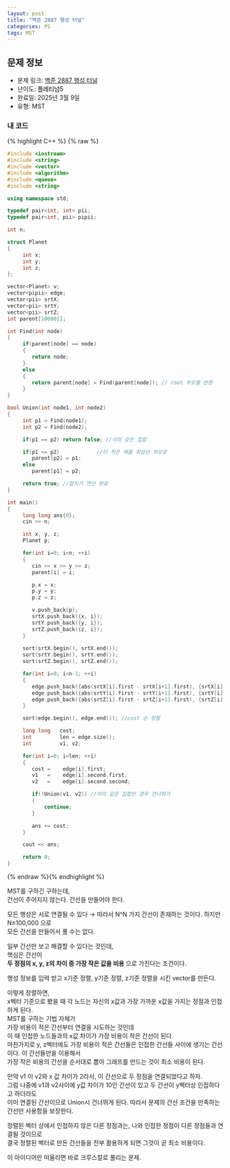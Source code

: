 ```yaml
---
layout: post
title: "백준 2887 행성 터널"
categories: PS
tags: MST
---
```


## 문제 정보
- 문제 링크: [백준 2887 행성 터널](https://www.acmicpc.net/problem/2887)
- 난이도: <span style="color:#000000">플레티넘5</span>
- 완료일: 2025년 3월 9일
- 유형: MST

### 내 코드

{% highlight C++ %} {% raw %}
```C++
#include <iostream>
#include <string>
#include <vector>
#include <algorithm>
#include <queue>
#include <string>

using namespace std;

typedef pair<int, int> pii;
typedef pair<int, pii> pipii;

int n;

struct Planet
{
	 int x;
	 int y;
	 int z;
};

vector<Planet> v;
vector<pipii> edge;
vector<pii> srtX;
vector<pii> srtY;
vector<pii> srtZ;
int parent[100001];

int Find(int node)
{
	 if(parent[node] == node)
	 {
	 	return node;
	 }
	 else
	 {
	 	return parent[node] = Find(parent[node]); // root 부모를 반환
	 }
}

bool Union(int node1, int node2)
{   
	 int p1 = Find(node1);
	 int p2 = Find(node2);

	 if(p1 == p2) return false; //이미 같은 집합

	 if(p1 <= p2)            //더 작은 애를 최상단 부모로
	 	parent[p2] = p1;
	 else
	 	parent[p1] = p2;

	 return true; //합치기 연산 완료
}

int main()
{
	 long long ans{0};
	 cin >> n;

	 int x, y, z;
	 Planet p;

	 for(int i=0; i<n; ++i)
	 {
		cin >> x >> y >> z;
		parent[i] = i;

		p.x = x;
		p.y = y;
		p.z = z;

		v.push_back(p);
		srtX.push_back({x, i});
		srtY.push_back({y, i});
		srtZ.push_back({z, i});
	 }
	 
	 sort(srtX.begin(), srtX.end());
	 sort(srtY.begin(), srtY.end());
	 sort(srtZ.begin(), srtZ.end());

	 for(int i=0; i<n-1; ++i)
	 {
		edge.push_back({abs(srtX[i].first - srtX[i+1].first), {srtX[i].second, srtX[i+1].second}}); //{cost, v1, v2}
		edge.push_back({abs(srtY[i].first - srtY[i+1].first), {srtY[i].second, srtY[i+1].second}});
		edge.push_back({abs(srtZ[i].first - srtZ[i+1].first), {srtZ[i].second, srtZ[i+1].second}});
	 }

	 sort(edge.begin(), edge.end()); //cost 순 정렬

	 long long   cost;
	 int         len = edge.size();
	 int         v1, v2;

	 for(int i=0; i<len; ++i)
	 {
		cost =    edge[i].first;
		v1   =    edge[i].second.first;
		v2   =    edge[i].second.second;

		if(!Union(v1, v2)) //이미 같은 집합인 경우 건너뛰기
		{
			continue;
		}

		ans += cost;
	 }

	 cout << ans;

	 return 0;
}
```
{% endraw %}{% endhighlight %}

MST를 구하긴 구하는데,  
간선이 주어지지 않는다. 간선을 만들어야 한다.  

모든 행성은 서로 연결될 수 있다 → 따라서 N^N 가지 간선이 존재하는 것이다. 하지만 N≤100,000 으로   
모든 간선을 만들어서 풀 수는 없다.  

일부 간선만 보고 해결할 수 있다는 것인데,  
핵심은 간선이   
**두 정점의 x, y, z의 차이 중 가장 작은 값을 비용** 으로 가진다는 조건이다.

행성 정보를 입력 받고 x기준 정렬, y기준 정렬, z기준 정렬을 시킨 vector를 만든다.

이렇게 정렬하면,  
x벡터 기준으로 봤을 때 각 노드는 자신의 x값과 가장 가까운 x값을 가지는 정점과 인접하게 된다.  
MST를 구하는 기법 자체가   
가장 비용이 적은 간선부터 연결을 시도하는 것인데  
이 때 인접한 노드들과의 x값 차이가 가장 비용이 적은 간선이 된다.  
마찬가지로 y, z벡터에도 가장 비용이 적은 간선들은 인접한 간선들 사이에 생기는 간선이다. 이 간선들만을 이용해서   
가장 작은 비용의 간선을 순서대로 뽑아 그래프를 만드는 것이 최소 비용이 된다.

만약 v1 이 v2와 x 값 차이가 2라서, 이 간선으로 두 정점을 연결되었다고 하자.  
그럼 나중에 v1과 v2사이에 y값 차이가 10인 간선이 있고 두 간선이 y벡터상 인접하다고 하더라도  
이미 연결된 간선이므로 Union시 건너뛰게 된다. 따라서 문제의 간선 조건을 만족하는 간선만 사용함을 보장한다.  

정렬된 벡터 상에서 인접하지 않은 다른 정점과는, 나와 인접한 정점이 다른 정점들과 연결될 것이므로   
결국 정렬된 벡터로 만든 간선들을 전부 활용하게 되면 그것이 곧 최소 비용이다.  

이 아이디어만 떠올리면 바로 크루스칼로 풀리는 문제.
